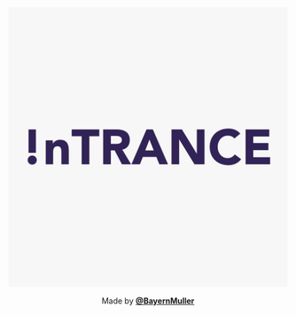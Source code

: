 <p align="center">
  <img src="logo.png"/>
</p>

<p align="center">
  Made by <a href="https://github.com/BayernMuller"><b>@BayernMuller</b></a>
</p>

